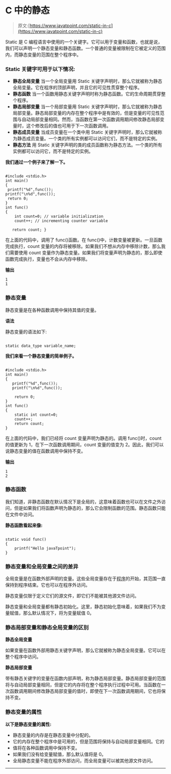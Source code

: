 # C 中的静态

> 原文:[https://www.javatpoint.com/static-in-c](https://www.javatpoint.com/static-in-c)

Static 是 C 编程语言中使用的一个关键字。它可以用于变量和函数，也就是说，我们可以声明一个静态变量和静态函数。一个普通的变量被限制在它被定义的范围内，而静态变量的范围在整个程序中。

### Static 关键字可用于以下情况:

*   **静态全局变量**
    当一个全局变量用 Static 关键字声明时，那么它就被称为静态全局变量。它在程序的顶部声明，并且它的可见性贯穿整个程序。
*   **静态函数**
    当一个函数用静态关键字声明时称为静态函数。它的生命周期贯穿整个程序。
*   **静态局部变量**
    当一个局部变量用 Static 关键字声明时，那么它就被称为静态局部变量。静态局部变量的内存在整个程序中是有效的，但是变量的可见性范围与自动局部变量相同。然而，当函数在第一次函数调用期间修改静态局部变量时，这个修改后的值也可用于下一次函数调用。
*   **静态成员变量**
    当成员变量在一个类中用 Static 关键字声明时，那么它就被称为静态成员变量。一个类的所有实例都可以访问它们，而不是特定的实例。
*   **静态方法**
    用 Static 关键字声明的类的成员函数称为静态方法。一个类的所有实例都可以访问它，而不是特定的实例。

**我们通过一个例子来了解一下。**

```

#include <stdio.h>
int main()
{
 printf("%d",func());
printf("\n%d",func());
 return 0;
}
int func()
{ 
    int count=0; // variable initialization
    count++; // incrementing counter variable

   return count; }

```

在上面的代码中，调用了 func()函数。在 func()中，计数变量被更新。一旦函数完成执行，count 变量的内存将被移除。如果我们不想从内存中移除计数，那么我们需要使用 count 变量作为静态变量。如果我们将变量声明为静态的，那么即使函数完成执行，变量也不会从内存中移除。

**输出**

```
1                                                                                                                               
1

```

### 静态变量

静态变量是在各种函数调用中保持其值的变量。

**语法**

静态变量的语法如下:

```

static data_type variable_name; 

```

**我们来看一个静态变量的简单例子。**

```

#include <stdio.h>
int main()
{
   printf("%d",func());
   printf("\n%d",func());

    return 0;
}
int func()
{
    static int count=0;
    count++;
    return count;
}

```

在上面的代码中，我们已经将 count 变量声明为静态的。调用 func()时，count 的值更新为 1，在下一次函数调用期间，count 变量的值变为 2。因此，我们可以说静态变量的值在函数调用中保持不变。

**输出**

```
1                                                                                                                             
2        

```

### 静态函数

我们知道，非静态函数在默认情况下是全局的，这意味着函数也可以在文件之外访问，但是如果我们将函数声明为静态的，那么它会限制函数的范围。静态函数只能在文件中访问。

**静态函数看起来像:**

```

static void func()
{
    printf("Hello javaTpoint");
}

```

### 静态变量和全局变量之间的差异

全局变量是在函数外部声明的变量。这些全局变量存在于[程序](https://www.javatpoint.com/cpp-programs)的开始，其范围一直保持到程序结束。它也可以在程序外访问。

静态变量仅限于定义它们的源文件，即它们不能被其他源文件访问。

静态变量和全局变量都有静态初始化。这里，静态初始化意味着，如果我们不为变量赋值，那么默认情况下，将为变量赋值 0。

### 静态局部变量和静态全局变量的区别

**静态全局变量**

如果变量在函数外部用静态关键字声明，那么它就被称为静态全局变量。它可以在整个程序中访问。

**静态局部变量**

带有静态关键字的变量在函数内部声明，称为静态局部变量。静态局部变量的范围将与自动局部变量相同，但是它的内存将在整个程序执行过程中可用。当函数在一次函数调用期间修改静态局部变量的值时，即使在下一次函数调用期间，它也将保持不变。

### 静态变量的属性

**以下是静态变量的属性:**

*   静态变量的内存是在静态变量中分配的。
*   它的内存在整个程序中是可用的，但是范围将保持与自动局部变量相同。它的
*   值将在各种函数调用中保持不变。
*   如果我们没有给变量赋值，那么默认值将是 0。
*   全局静态变量不能在程序外部访问，而全局变量可以被其他源文件访问。

* * *